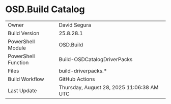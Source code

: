 ﻿# OSD.Build Catalog

| | |
|-|-|
| Owner | David Segura |
| Build Version | 25.8.28.1 |
| PowerShell Module | OSD.Build |
| PowerShell Function | Build-OSDCatalogDriverPacks |
| Files | build-driverpacks.* |
| Build Workflow | GitHub Actions |
| Last Update | Thursday, August 28, 2025 11:06:38 AM UTC |
